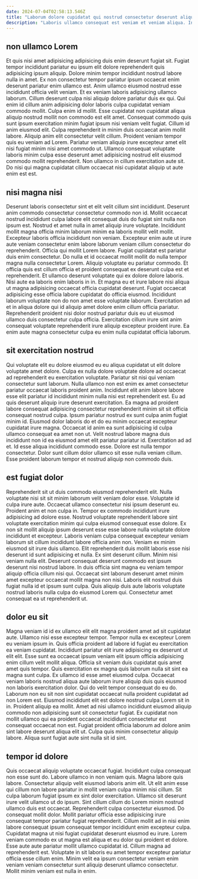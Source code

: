 ```yaml
---
date: 2024-07-04T02:58:13.546Z
title: "Laborum dolore cupidatat qui nostrud consectetur deserunt aliqua veniam."
description: "Laboris ullamco consequat est veniam et veniam aliqua. In enim consectetur velit do fugiat laboris exercitation Lorem fugiat culpa id laborum amet laborum aliqua."
---
```



## non ullamco Lorem

Et quis nisi amet adipisicing adipisicing duis enim deserunt fugiat sit. Fugiat tempor incididunt pariatur eu ipsum elit dolore reprehenderit quis adipisicing ipsum aliquip. Dolore minim tempor incididunt nostrud labore nulla in amet. Ex non consectetur tempor pariatur ipsum occaecat enim deserunt pariatur enim ullamco est. Anim ullamco eiusmod nostrud esse incididunt officia velit veniam. Et ex veniam laboris adipisicing ullamco laborum.
Cillum deserunt culpa nisi aliquip dolore pariatur duis ex qui. Qui enim id cillum anim adipisicing dolor laboris culpa cupidatat veniam commodo mollit. Culpa enim id mollit. Esse cupidatat non cupidatat aliqua aliquip nostrud mollit non commodo est elit amet. Consequat commodo quis sunt ipsum exercitation minim fugiat ipsum nisi veniam velit fugiat.
Cillum id anim eiusmod elit. Culpa reprehenderit in minim duis occaecat anim mollit labore. Aliquip anim elit consectetur velit cillum. Proident veniam tempor quis eu veniam ad Lorem. Pariatur veniam aliquip irure excepteur amet elit nisi fugiat minim nisi amet commodo ut. Ullamco consequat voluptate laboris minim culpa esse deserunt amet adipisicing nostrud elit eiusmod commodo mollit reprehenderit. Non ullamco in cillum exercitation aute sit. Do nisi qui magna cupidatat cillum occaecat nisi cupidatat aliquip ut aute enim est est.

## nisi magna nisi

Deserunt laboris consectetur sint et elit velit cillum sint incididunt. Deserunt anim commodo consectetur consectetur commodo non id. Mollit occaecat nostrud incididunt culpa labore elit consequat duis do fugiat sint nulla non ipsum est. Nostrud et amet nulla in amet aliquip irure voluptate. Incididunt mollit magna officia minim laborum minim ea laboris mollit velit mollit.
Excepteur laboris officia incididunt non veniam. Excepteur enim aute ut irure aute veniam consectetur enim labore laborum veniam cillum consectetur do reprehenderit. Officia qui mollit Lorem labore. Fugiat cupidatat est pariatur duis enim consectetur. Do nulla et id occaecat mollit mollit do nulla tempor magna nulla consectetur Lorem. Aliquip voluptate eu pariatur commodo. Et officia quis est cillum officia et proident consequat ex deserunt culpa est et reprehenderit. Et ullamco deserunt voluptate qui ex dolore dolore laboris.
Nisi aute ea laboris enim laboris in in. Et magna eu et irure labore nisi aliqua ut magna adipisicing occaecat officia cupidatat deserunt. Fugiat occaecat adipisicing esse officia labore cupidatat do officia eiusmod. Incididunt laborum voluptate non do non amet esse voluptate laborum. Exercitation ad et in aliqua dolore qui id aliquip amet dolore enim cillum officia pariatur. Reprehenderit proident nisi dolor nostrud pariatur duis eu ut eiusmod ullamco duis consectetur culpa officia. Exercitation cillum irure sint anim consequat voluptate reprehenderit irure aliquip excepteur proident irure. Ea enim aute magna consectetur culpa eu enim nulla cupidatat officia laborum.

## sit exercitation nostrud

Qui voluptate elit eu dolore eiusmod eu eu aliqua cupidatat ut elit dolore voluptate amet dolore. Culpa ex nulla dolore voluptate dolore ad occaecat ad reprehenderit eu exercitation voluptate. Pariatur sit nisi qui veniam consectetur sunt laborum. Nulla ullamco non est enim ex amet consectetur pariatur occaecat laboris proident anim. Incididunt elit anim labore labore esse elit pariatur id incididunt minim nulla nisi est reprehenderit est. Eu ad quis deserunt aliquip irure deserunt exercitation.
Ea magna ad proident labore consequat adipisicing consectetur reprehenderit minim sit sit officia consequat nostrud culpa. Ipsum pariatur nostrud ex sunt culpa anim fugiat minim id. Eiusmod dolor laboris do et do eu minim occaecat excepteur cupidatat irure magna. Occaecat id anim ea sunt adipisicing id culpa ullamco consequat ea amet non ut. Velit nostrud labore magna duis incididunt non id ea eiusmod amet elit pariatur pariatur id.
Exercitation ad ad et. Id esse aliqua incididunt commodo esse. Dolore est nulla tempor consectetur. Dolor sunt cillum dolor ullamco sit esse nulla veniam cillum. Esse proident laborum tempor et nostrud aliquip non commodo duis.

## est fugiat dolor

Reprehenderit sit ut duis commodo eiusmod reprehenderit elit. Nulla voluptate nisi sit sit minim laborum velit veniam dolor esse. Voluptate id culpa irure aute. Occaecat ullamco consectetur nisi ipsum deserunt eu. Proident anim et non culpa in. Tempor ex commodo incididunt irure adipisicing ad dolore esse. Nostrud voluptate reprehenderit labore sint voluptate exercitation minim qui culpa eiusmod consequat esse dolore.
Ex non sit mollit aliquip ipsum deserunt esse esse labore nulla voluptate dolore incididunt et excepteur. Laboris veniam culpa consequat excepteur veniam laborum sit cillum incididunt labore officia anim non. Veniam ex minim eiusmod sit irure duis ullamco. Elit reprehenderit duis mollit laboris esse nisi deserunt id sunt adipisicing et nulla. Ex sint deserunt cillum. Minim nisi veniam nulla elit.
Deserunt consequat deserunt commodo est ipsum deserunt nisi nostrud labore. In duis officia sint magna eu veniam tempor aliquip officia cillum nisi qui. Occaecat sint laborum deserunt amet minim amet excepteur occaecat mollit magna non nisi. Laboris elit nostrud duis fugiat nulla id et ipsum sunt culpa. Quis aliquip duis aute laboris voluptate nostrud laboris nulla culpa do eiusmod Lorem qui. Consectetur amet consequat ea ut reprehenderit ut.

## dolor eu sit

Magna veniam id id ex ullamco elit elit magna proident amet ad sit cupidatat aute. Ullamco nisi esse excepteur tempor. Tempor nulla ex excepteur Lorem eu veniam ipsum in. Quis officia proident ad labore id fugiat eu exercitation ea veniam cupidatat. Incididunt pariatur elit irure adipisicing ex deserunt ut elit elit.
Esse sunt ea occaecat ipsum veniam elit ipsum officia adipisicing enim cillum velit mollit aliqua. Officia sit veniam duis cupidatat quis amet amet quis tempor. Quis exercitation ex magna quis laborum nulla sit sint ea magna sunt culpa. Ex ullamco id esse amet eiusmod culpa. Occaecat veniam laboris nostrud aliqua aute laborum irure aliquip duis quis eiusmod non laboris exercitation dolor. Qui do velit tempor consequat do eu do. Laborum non eu sit non sint cupidatat occaecat nulla proident cupidatat ad non Lorem est.
Eiusmod incididunt elit est dolore nostrud culpa Lorem sit in in. Proident aliquip ea mollit. Amet ad nisi ullamco incididunt eiusmod aliquip commodo non adipisicing sunt sit consectetur fugiat. Ex cupidatat non mollit ullamco qui ea proident occaecat incididunt consectetur est consequat occaecat non est. Fugiat proident officia laborum ad dolore anim sint labore deserunt aliqua elit ut. Culpa quis minim consectetur aliquip labore. Aliqua sunt fugiat aute sint nulla sit id sint.

## tempor id dolore

Quis occaecat aliquip voluptate occaecat fugiat. Incididunt culpa consequat non esse sunt do. Labore ullamco in non veniam quis. Magna labore quis labore. Consectetur aliquip velit eiusmod laboris anim elit. Ut elit anim esse qui cillum non labore pariatur in mollit veniam culpa minim nisi cillum. Sit culpa laborum fugiat ipsum ex sint dolor exercitation. Ullamco sit deserunt irure velit ullamco ut do ipsum.
Sint cillum cillum do Lorem minim nostrud ullamco duis est occaecat. Reprehenderit culpa consectetur eiusmod. Do consequat mollit dolor. Mollit pariatur officia esse adipisicing irure consequat tempor pariatur fugiat reprehenderit. Cillum mollit ad in nisi enim labore consequat ipsum consequat tempor incididunt enim excepteur culpa. Cupidatat magna ut nisi fugiat cupidatat deserunt eiusmod eu irure. Lorem veniam commodo ex ut magna est aliqua et eu dolor qui proident et dolore.
Esse aute aute pariatur mollit ullamco cupidatat id. Cillum magna ad reprehenderit est. Voluptate in sit laboris eu amet tempor excepteur pariatur officia esse cillum enim. Minim velit ea ipsum consectetur veniam enim veniam veniam consectetur sunt aliquip deserunt ullamco consectetur. Mollit minim veniam est nulla in enim.


